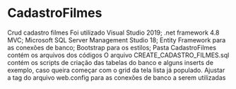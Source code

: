 # CadastroFilmes
Crud cadastro filmes
Foi utilizado Visual Studio 2019;
.net framework 4.8 MVC;
Microsoft SQL Server Management Studio 18;
Entity Framework para as conexões de banco;
Bootstrap para os estilos;
Pasta CadastroFilmes contém os arquivos dos códigos
O arquivo CREATE_CADASTRO_FILMES.sql contém os scripts de criação das tabelas do banco e alguns inserts de exemplo, caso queira começar com o grid da tela lista já populado.
Ajustar a tag <connectionString> do arquivo web.config para as conexões de banco a serem utilizadas
